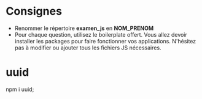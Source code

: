 # Consignes
- Renommer le répertoire **examen_js** en **NOM_PRENOM**
- Pour chaque question, utilisez le boilerplate offert. 
Vous allez devoir installer les packages pour faire fonctionner vos applications.
N'hésitez pas à modifier ou ajouter tous les fichiers JS nécessaires.

# uuid
npm i uuid;